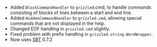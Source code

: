 * Added `BlockCommandHandler` to `grizzled`.cmd, to handle commands consisting
  of blocks of lines between a start and end line.
* Added `HiddenCommandHandler` to `grizzled.cmd`, allowing special commands 
  that are not displayed in the help.
* Changed EOF handling in `grizzled.cmd` slightly.
* Fixed problem with prefix handling in `grizzled.string.WordWrapper`.
* Now uses [SBT][sbt] 0.7.2

[sbt]: http://code.google.com/p/simple-build-tool
